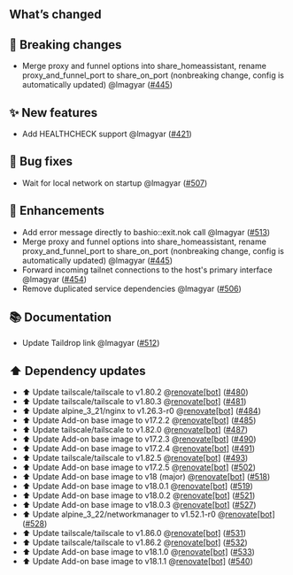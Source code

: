 ## What’s changed

## 🚨 Breaking changes

- Merge proxy and funnel options into share_homeassistant, rename proxy_and_funnel_port to share_on_port (nonbreaking change, config is automatically updated) @lmagyar ([#445](https://github.com/hassio-addons/addon-tailscale/pull/445))

## ✨ New features

- Add HEALTHCHECK support @lmagyar ([#421](https://github.com/hassio-addons/addon-tailscale/pull/421))

## 🐛 Bug fixes

- Wait for local network on startup @lmagyar ([#507](https://github.com/hassio-addons/addon-tailscale/pull/507))

## 🚀 Enhancements

- Add error message directly to bashio::exit.nok call @lmagyar ([#513](https://github.com/hassio-addons/addon-tailscale/pull/513))
- Merge proxy and funnel options into share_homeassistant, rename proxy_and_funnel_port to share_on_port (nonbreaking change, config is automatically updated) @lmagyar ([#445](https://github.com/hassio-addons/addon-tailscale/pull/445))
- Forward incoming tailnet connections to the host's primary interface @lmagyar ([#454](https://github.com/hassio-addons/addon-tailscale/pull/454))
- Remove duplicated service dependencies @lmagyar ([#506](https://github.com/hassio-addons/addon-tailscale/pull/506))

## 📚 Documentation

- Update Taildrop link @lmagyar ([#512](https://github.com/hassio-addons/addon-tailscale/pull/512))

## ⬆️ Dependency updates

- ⬆️ Update tailscale/tailscale to v1.80.2 @[renovate[bot]](https://github.com/apps/renovate) ([#480](https://github.com/hassio-addons/addon-tailscale/pull/480))
- ⬆️ Update tailscale/tailscale to v1.80.3 @[renovate[bot]](https://github.com/apps/renovate) ([#481](https://github.com/hassio-addons/addon-tailscale/pull/481))
- ⬆️ Update alpine_3_21/nginx to v1.26.3-r0 @[renovate[bot]](https://github.com/apps/renovate) ([#484](https://github.com/hassio-addons/addon-tailscale/pull/484))
- ⬆️ Update Add-on base image to v17.2.2 @[renovate[bot]](https://github.com/apps/renovate) ([#485](https://github.com/hassio-addons/addon-tailscale/pull/485))
- ⬆️ Update tailscale/tailscale to v1.82.0 @[renovate[bot]](https://github.com/apps/renovate) ([#487](https://github.com/hassio-addons/addon-tailscale/pull/487))
- ⬆️ Update Add-on base image to v17.2.3 @[renovate[bot]](https://github.com/apps/renovate) ([#490](https://github.com/hassio-addons/addon-tailscale/pull/490))
- ⬆️ Update Add-on base image to v17.2.4 @[renovate[bot]](https://github.com/apps/renovate) ([#491](https://github.com/hassio-addons/addon-tailscale/pull/491))
- ⬆️ Update tailscale/tailscale to v1.82.5 @[renovate[bot]](https://github.com/apps/renovate) ([#493](https://github.com/hassio-addons/addon-tailscale/pull/493))
- ⬆️ Update Add-on base image to v17.2.5 @[renovate[bot]](https://github.com/apps/renovate) ([#502](https://github.com/hassio-addons/addon-tailscale/pull/502))
- ⬆️ Update Add-on base image to v18 (major) @[renovate[bot]](https://github.com/apps/renovate) ([#518](https://github.com/hassio-addons/addon-tailscale/pull/518))
- ⬆️ Update Add-on base image to v18.0.1 @[renovate[bot]](https://github.com/apps/renovate) ([#519](https://github.com/hassio-addons/addon-tailscale/pull/519))
- ⬆️ Update Add-on base image to v18.0.2 @[renovate[bot]](https://github.com/apps/renovate) ([#521](https://github.com/hassio-addons/addon-tailscale/pull/521))
- ⬆️ Update Add-on base image to v18.0.3 @[renovate[bot]](https://github.com/apps/renovate) ([#527](https://github.com/hassio-addons/addon-tailscale/pull/527))
- ⬆️ Update alpine_3_22/networkmanager to v1.52.1-r0 @[renovate[bot]](https://github.com/apps/renovate) ([#528](https://github.com/hassio-addons/addon-tailscale/pull/528))
- ⬆️ Update tailscale/tailscale to v1.86.0 @[renovate[bot]](https://github.com/apps/renovate) ([#531](https://github.com/hassio-addons/addon-tailscale/pull/531))
- ⬆️ Update tailscale/tailscale to v1.86.2 @[renovate[bot]](https://github.com/apps/renovate) ([#532](https://github.com/hassio-addons/addon-tailscale/pull/532))
- ⬆️ Update Add-on base image to v18.1.0 @[renovate[bot]](https://github.com/apps/renovate) ([#533](https://github.com/hassio-addons/addon-tailscale/pull/533))
- ⬆️ Update Add-on base image to v18.1.1 @[renovate[bot]](https://github.com/apps/renovate) ([#540](https://github.com/hassio-addons/addon-tailscale/pull/540))
